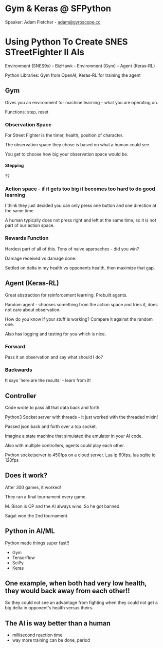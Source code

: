 # Gym & Keras @ SFPython 

Speaker: Adam Fletcher - adam@gyroscope.cc


# Using Python To Create SNES STreetFighter II AIs

Environment (SNES9x) - BizHawk - Environment (Gym) - Agent (Keras-RL)

Python Libraries: Gym from OpenAI, Keras-RL for training the agent


## Gym

Gives you an environment for machine learning - what you are operating on.

Functions: step, reset


### Observation Space 

For Street Fighter is the timer, health, position of character.

The observation space they chose is based on what a human could see.

You get to choose how big your observation space would be.


#### Stepping

??


### Action space - if it gets too big it becomes too hard to do good learning

I think they just decided you can only press one button and one direction at the same time.

A human typically does not press right and left at the same time, so it is not part of our action space.


### Rewards Function

Hardest part of all of this. Tons of naive approaches - did you win?

Damage received vs damage done.

Settled on delta in my health vs opponents health, then maximize that gap.


## Agent (Keras-RL)

Great abstraction for reinforcement learning. Prebuilt agents.

Random agent - chooses something from the action space and tries it, does not care about observation.

How do you know if your stuff is working? Compare it against the random one.

Also has logging and testing for you which is nice.

### Forward

Pass it an observation and say what should I do?

### Backwards

It says 'here are the results' - learn from it!


## Controller

Code wrote to pass all that data back and forth. 

Python3 Socket server with threads - it just worked with the threaded mixin!

Passed json back and forth over a tcp socket.

Imagine a state machine that simulated the emulator in your AI code.

Also with multiple controllers, agents could play each other.

Python socketserver io 450fps on a cloud server. Lua ip 60fps, lua sqlite io 120fps


## Does it work?

After 300 games, it worked!

They ran a final tournament every game.

M. Bison is OP and the AI always wins.  So he got banned.

Sagat won the 2nd tournament.


## Python in AI/ML

Python made things super fast!!

- Gym
- Tensorflow 
- SciPy
- Keras


## One example, when both had very low health, they would back away from each other!!

So they could not see an advantage from fighting when they could not get a big delta in opponent's health versus theirs.  


## The AI is way better than a human

- millisecond reaction time
- way more training can be done, period

